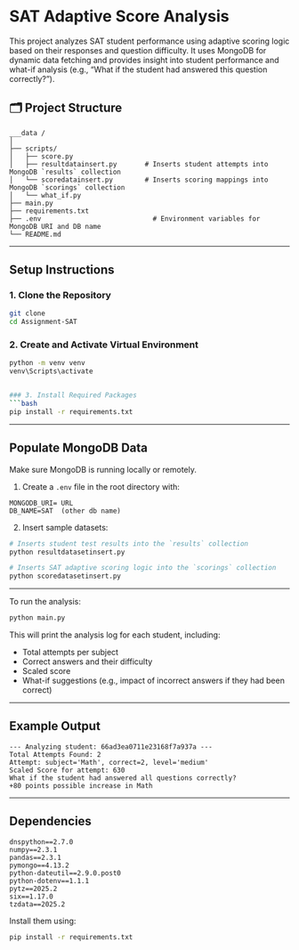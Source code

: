 
# SAT Adaptive Score Analysis

This project analyzes SAT student performance using adaptive scoring logic based on their responses and question difficulty. It uses MongoDB for dynamic data fetching and provides insight into student performance and what-if analysis (e.g., “What if the student had answered this question correctly?”).


## 🗂 Project Structure

```
___data /     
│
├── scripts/
│   ├── score.py                  
│   ├── resultdatainsert.py       # Inserts student attempts into MongoDB `results` collection
│   └── scoredatainsert.py        # Inserts scoring mappings into MongoDB `scorings` collection        
│   └── what_if.py 
├── main.py                         
├── requirements.txt              
├── .env                            # Environment variables for MongoDB URI and DB name
└── README.md                       
```

---

##  Setup Instructions

### 1. Clone the Repository

```bash
git clone 
cd Assignment-SAT
```

### 2. Create and Activate Virtual Environment

```bash
python -m venv venv
venv\Scripts\activate


### 3. Install Required Packages
```bash
pip install -r requirements.txt
```

---
##  Populate MongoDB Data

Make sure MongoDB is running locally or remotely.

1. Create a `.env` file in the root directory with:

```env
MONGODB_URI= URL
DB_NAME=SAT  (other db name)
```

2. Insert sample datasets:

```bash
# Inserts student test results into the `results` collection
python resultdatasetinsert.py

# Inserts SAT adaptive scoring logic into the `scorings` collection
python scoredatasetinsert.py
```

---


To run the analysis:

```bash
python main.py
```

This will print the analysis log for each student, including:

* Total attempts per subject
* Correct answers and their difficulty
* Scaled score
* What-if suggestions (e.g., impact of incorrect answers if they had been correct)

---

##  Example Output

```
--- Analyzing student: 66ad3ea0711e23168f7a937a ---
Total Attempts Found: 2
Attempt: subject='Math', correct=2, level='medium'
Scaled Score for attempt: 630
What if the student had answered all questions correctly?
+80 points possible increase in Math
```

---

## Dependencies



```
dnspython==2.7.0
numpy==2.3.1
pandas==2.3.1
pymongo==4.13.2
python-dateutil==2.9.0.post0
python-dotenv==1.1.1
pytz==2025.2
six==1.17.0
tzdata==2025.2
```

Install them using:

```bash
pip install -r requirements.txt
```
